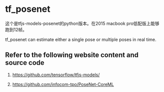 # tf_posenet

这个是tfjs-models-posenet的python版本。在2015 macbook pro低配版上能够跑到12帧。

tf_posenet can estimate either a single pose or multiple poses in real time.


## Refer to the following website content and source code

1.  https://github.com/tensorflow/tfjs-models/

2.  https://github.com/infocom-tpo/PoseNet-CoreML
